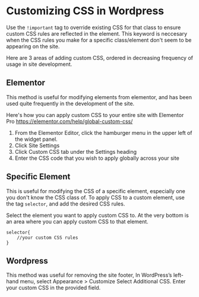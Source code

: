 # Customizing CSS in Wordpress
Use the `!important` tag to override existing CSS for that class to ensure custom CSS rules are reflected in the element. This keyword is neccesary when the CSS rules you make for a specific class/element don't seem to be appearing on the site.

Here are 3 areas of adding custom CSS, ordered in decreasing frequency of usage in site development.

## Elementor
This method is useful for modifying elements from elementor, and has been used quite frequently in the development of the site.

Here's how you can apply custom CSS to your entire site with Elementor Pro
https://elementor.com/help/global-custom-css/

1. From the Elementor Editor, click the hamburger menu in the upper left of the widget panel.
2. Click Site Settings
3. Click Custom CSS tab under the Settings heading
4. Enter the CSS code that you wish to apply globally across your site


## Specific Element
This is useful for modifying the CSS of a specific element, especially one you don't know the CSS class of.
To apply CSS to a custom element, use the tag `selector`, and add the desired CSS rules.

Select the element you want to apply custom CSS to. At the very bottom is an area where you can apply custom CSS to that element.

```
selector{
    //your custom CSS rules
}
```

## Wordpress
This method was useful for removing the site footer, In WordPress’s left-hand menu, select Appearance > Customize
Select Additional CSS. Enter your custom CSS in the provided field.